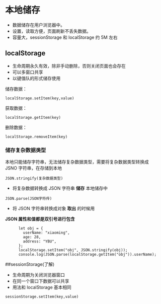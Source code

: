 # 本地储存

- 数据储存在用户浏览器中。
- 设置，读取方便，页面刷新不丢失数据。
- 容量大，sessionStorage 和 localStorage 约 5M 左右

## localStorage

- 生命周期永久有效，除非手动删除，否则关闭页面也会存在
- 可以多窗口共享
- 以键值队的形式储存使用

储存数据：

```
localStorage.setItem(key,value)
```

获取数据：

```
localStorage.getItem(key)
```

删除数据：

```
localStorage.removeItem(key)
```

### 储存复杂数据类型

本地只能储存字符串，无法储存复杂数据类型，需要将复杂数据类型转换成 JSNO 字符串，在存储到本地

```
JSON.stringify(复杂数据类型)
```

- 将复杂数据转换成 JSON 字符串 **储存** 本地储存中

```
JSON.parse(JSON字符传)
```

- 将 JSON 字符串转换成对象 **取出** 的时候用

**JSON 属性和值都是双引号进行包含**

```
      let obj = {
        userName: "xiaoming",
        age: 28,
        address: "YBU",
      };
      localStorage.setItem("obj", JSON.stringify(obj));
      console.log(JSON.parse(localStorage.getItem("obj")).userName);
```

##sessionStorage(了解)

- 生命周期为关闭浏览器窗口
- 在同一个窗口下数据可以共享
- 用法和 localStorage 基本相同

```
sessionStorage.setItem(key,value)
```
